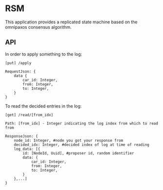 # RSM

This application provides a replicated state machine based on the omnipaxos consensus algorithm.

## API

In order to apply something to the log:
```
[put] /apply

RequestJson: {
    data {
        car_id: Integer,
        from: Integer,
        to: Integer,
    }
}
```

To read the decided entries in the log:
```
[get] /read/[from_idx]

Path: [from_idx] - Integer indicating the log index from which to read from

ResponseJson: {
    node_id: Integer, #node you got your response from
    decided_idx: Integer, #decided index of log at time of reading
    log_data: [{
        id: [NodeId, Uuid], #proposer id, random identifier
        data: {
            car_id: Integer,
            from: Integer,
            to: Integer,
        }
    },...]
}
```